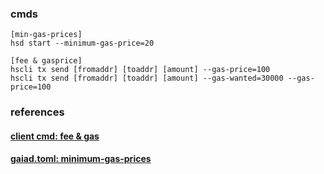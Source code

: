 ### cmds
    [min-gas-prices]
    hsd start --minimum-gas-price=20

    [fee & gasprice]
    hscli tx send [fromaddr] [toaddr] [amount] --gas-price=100
    hscli tx send [fromaddr] [toaddr] [amount] --gas-wanted=30000 --gas-price=100
### references
#### [client cmd: fee & gas](https://cosmos.network/docs/gaia/hscli.html#fees-gas)
#### [gaiad.toml: minimum-gas-prices](https://cosmos.network/docs/gaia/join-mainnet.html#set-minimum-gas-prices)